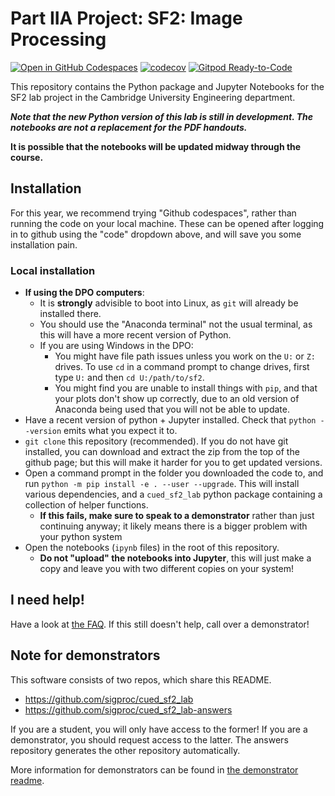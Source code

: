 # Part IIA Project: SF2: Image Processing

[![Open in GitHub Codespaces](https://github.com/codespaces/badge.svg)](https://codespaces.new/sigproc/cued_sf2_lab)
[![codecov](https://codecov.io/gh/sigproc/cued_sf2_lab/branch/master/graph/badge.svg)](https://codecov.io/gh/sigproc/cued_sf2_lab)
[![Gitpod Ready-to-Code](https://img.shields.io/badge/Gitpod-ready--to--code-blue?logo=gitpod)](https://gitpod.io/from-referrer)

This repository contains the Python package and Jupyter Notebooks for the SF2 lab project in the Cambridge University Engineering department.

***Note that the new Python version of this lab is still in development. The notebooks are not a replacement for the PDF handouts.***

**It is possible that the notebooks will be updated midway through the course.**

## Installation

For this year, we recommend trying "Github codespaces", rather than running the code on your local machine.
These can be opened after logging in to github using the "code" dropdown above, and will save you some installation pain.

### Local installation

* **If using the DPO computers**:
  * It is **strongly** advisible to boot into Linux, as `git` will already be installed there.
  * You should use the "Anaconda terminal" not the usual terminal, as this will have a more recent version of Python.
  * If you are using Windows in the DPO:
    * You might have file path issues unless you work on the `U:` or `Z:` drives. To use `cd` in a command prompt to change drives, first type `U:` and then `cd U:/path/to/sf2`.
    * You might find you are unable to install things with `pip`, and that your plots don't show up correctly, due to an old version of Anaconda being used that you will not be able to update.
* Have a recent version of python + Jupyter installed.
  Check that `python --version` emits what you expect it to.
* `git clone` this repository (recommended). If you do not have git installed, you can download and extract the zip from the top of the github page; but this will make it harder for you to get updated versions.
* Open a command prompt in the folder you downloaded the code to, and run `python -m pip install -e . --user --upgrade`.
  This will install various dependencies, and a `cued_sf2_lab` python package containing a collection of helper functions.
  * **If this fails, make sure to speak to a demonstrator** rather than just continuing anyway; it likely means there is a bigger problem with your python system
* Open the notebooks (`ipynb` files) in the root of this repository.
  * **Do not "upload" the notebooks into Jupyter**, this will just make a copy and leave you with two different copies on your system!

## I need help!

Have a look at [the FAQ](https://github.com/sigproc/cued_sf2_lab/wiki/FAQ).
If this still doesn't help, call over a demonstrator!

## Note for demonstrators

This software consists of two repos, which share this README.

* https://github.com/sigproc/cued_sf2_lab
* https://github.com/sigproc/cued_sf2_lab-answers

If you are a student, you will only have access to the former!
If you are a demonstrator, you should request access to the latter.
The answers repository generates the other repository automatically.

More information for demonstrators can be found in [the demonstrator readme](https://github.com/sigproc/cued_sf2_lab-answers/blob/main/README-demonstrators.md).
